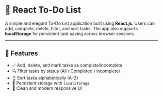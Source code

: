 # 📝 React To-Do List

A simple and elegant To-Do List application built using **React.js**. Users can add, complete, delete, filter, and sort tasks. The app also supports **localStorage** for persistent task saving across browser sessions.

---

## 🚀 Features

- ✅ Add, delete, and mark tasks as complete/incomplete
- 🔍 Filter tasks by status (All / Completed / Incomplete)
- ↕️ Sort tasks alphabetically (A–Z)
- 💾 Persistent storage with `localStorage`
- 🎨 Clean and modern responsive UI
